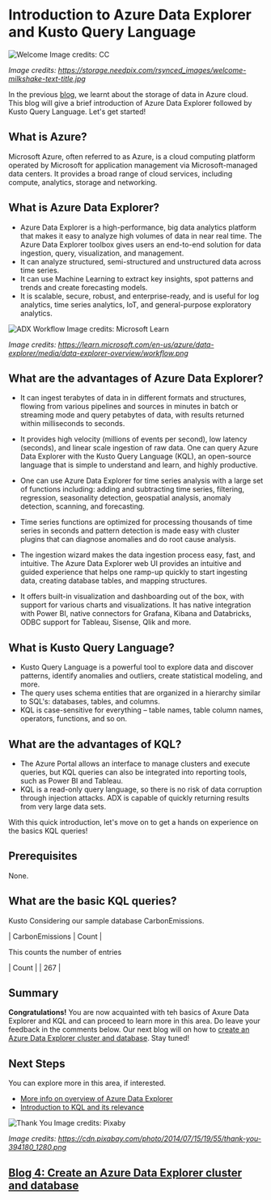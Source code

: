 # Introduction to Azure Data Explorer and Kusto Query Language

![Welcome Image credits: CC](https://user-images.githubusercontent.com/58803999/204959575-c0012acb-ff67-4d67-b43f-c1be859f0f77.jpg)

*Image credits: https://storage.needpix.com/rsynced_images/welcome-milkshake-text-title.jpg*

In the previous [blog](https://github.com/prabhugayatri/MLSA-SIL-Blog-2022/blob/main/Blog2.md), we learnt about the storage of data in Azure cloud. This blog will give a brief introduction of Azure Data Explorer followed by Kusto Query Language. Let's get started!

## What is Azure? 
Microsoft Azure, often referred to as Azure, is a cloud computing platform operated by Microsoft for application management via Microsoft-managed data centers. It provides a broad range of cloud services, including compute, analytics, storage and networking. 

## What is Azure Data Explorer? 
* Azure Data Explorer is a high-performance, big data analytics platform that makes it easy to analyze high volumes of data in near real time. The Azure Data Explorer toolbox gives users an end-to-end solution for data ingestion, query, visualization, and management. 
* It can analyze structured, semi-structured and unstructured data across time series.  
* It can use Machine Learning to extract key insights, spot patterns and trends and create forecasting models.  
* It is scalable, secure, robust, and enterprise-ready, and is useful for log analytics, time series analytics, IoT, and general-purpose exploratory analytics.
 
![ADX Workflow Image credits: Microsoft Learn](https://user-images.githubusercontent.com/58803999/203703326-cef2894c-aa48-4086-84a1-ee1b137aee8f.png)

*Image credits: https://learn.microsoft.com/en-us/azure/data-explorer/media/data-explorer-overview/workflow.png*

## What are the advantages of Azure Data Explorer? 

* It can ingest terabytes of data in in different formats and structures, flowing from various pipelines and sources in minutes in batch or streaming mode and query petabytes of data, with results returned within milliseconds to seconds.  

* It provides high velocity (millions of events per second), low latency (seconds), and linear scale ingestion of raw data. One can query Azure Data Explorer with the Kusto Query Language (KQL), an open-source language that is simple to understand and learn, and highly productive. 

* One can use Azure Data Explorer for time series analysis with a large set of functions including: adding and subtracting time series, filtering, regression, seasonality detection, geospatial analysis, anomaly detection, scanning, and forecasting.  

* Time series functions are optimized for processing thousands of time series in seconds and pattern detection is made easy with cluster plugins that can diagnose anomalies and do root cause analysis. 

* The ingestion wizard makes the data ingestion process easy, fast, and intuitive. The Azure Data Explorer web UI provides an intuitive and guided experience that helps one ramp-up quickly to start ingesting data, creating database tables, and mapping structures. 

* It offers built-in visualization and dashboarding out of the box, with support for various charts and visualizations. It has native integration with Power BI, native connectors for Grafana, Kibana and Databricks, ODBC support for Tableau, Sisense, Qlik and more. 

## What is Kusto Query Language?
* Kusto Query Language is a powerful tool to explore data and discover patterns, identify anomalies and outliers, create statistical modeling, and more. 
* The query uses schema entities that are organized in a hierarchy similar to SQL's: databases, tables, and columns.
* KQL is case-sensitive for everything – table names, table column names, operators, functions, and so on.

## What are the advantages of KQL?
* The Azure Portal allows an interface to manage clusters and execute queries, but KQL queries can also be integrated into reporting tools, such as Power BI and Tableau.
* KQL is a read-only query language, so there is no risk of data corruption through injection attacks. ADX is capable of quickly returning results from very large data sets.

With this quick introduction, let's move on to get a hands on experience on the basics KQL queries!

## Prerequisites
None.

## What are the basic KQL queries?
Kusto
Considering our sample database CarbonEmissions.

| CarbonEmissions | Count  | 

This counts the number of entries

| Count |
| 267 |

## Summary
**Congratulations!** You are now acquainted with teh basics of Axure Data Explorer and KQL and can proceed to learn more in this area. Do leave your feedback in the comments below. Our next blog will on how to [create an Azure Data Explorer cluster and database](https://github.com/prabhugayatri/MLSA-SIL-Blog-2022/blob/main/Blog4.md). Stay tuned!

## Next Steps
You can explore more in this area, if interested.
* [More info on overview of Azure Data Explorer](https://www.youtube.com/watch?v=D_AJk2lAepw&feature=youtu.be)
* [Introduction to KQL and its relevance](https://www.youtube.com/watch?v=Uj2J55bs_xs)

![Thank You Image credits: Pixaby](https://cdn.pixabay.com/photo/2014/07/15/19/55/thank-you-394180_1280.png)

*Image credits: https://cdn.pixabay.com/photo/2014/07/15/19/55/thank-you-394180_1280.png*

## [Blog 4: Create an Azure Data Explorer cluster and database](https://github.com/prabhugayatri/MLSA-SIL-Blog-2022/blob/main/Blog4.md)

